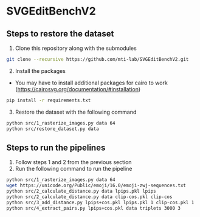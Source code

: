 # SVGEditBenchV2
## Steps to restore the dataset
1. Clone this repository along with the submodules
```bash
git clone --recursive https://github.com/mti-lab/SVGEditBenchV2.git
```

2. Install the packages
- You may have to install additional packages for cairo to work (https://cairosvg.org/documentation/#installation)
```bash
pip install -r requirements.txt
```

3. Restore the dataset with the following command
```bash
python src/1_rasterize_images.py data 64
python src/restore_dataset.py data
```

## Steps to run the pipelines
1. Follow steps 1 and 2 from the previous section
2. Run the following command to run the pipeline
```bash
python src/1_rasterize_images.py data 64
wget https://unicode.org/Public/emoji/16.0/emoji-zwj-sequences.txt
python src/2_calculate_distance.py data lpips.pkl lpips
python src/2_calculate_distance.py data clip-cos.pkl clip-cos
python src/3_add_distance.py lpips+cos.pkl lpips.pkl 1 clip-cos.pkl 1
python src/4_extract_pairs.py lpips+cos.pkl data triplets 3000 3
```